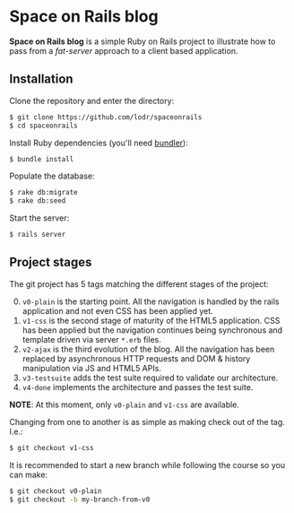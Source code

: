 Space on Rails blog
===================

**Space on Rails blog** is a simple Ruby on Rails project to illustrate how
to pass from a _fat-server_ approach to a client based application.

Installation
------------

Clone the repository and enter the directory:

```bash
$ git clone https://github.com/lodr/spaceonrails
$ cd spaceonrails
```

Install Ruby dependencies (you'll need [bundler](http://bundler.io/)):

```bash
$ bundle install
```

Populate the database:

```bash
$ rake db:migrate
$ rake db:seed
```

Start the server:

```bash
$ rails server
```

Project stages
--------------

The git project has 5 tags matching the different stages of the project:

 0. `v0-plain` is the starting point. All the navigation is handled by the rails
 application and not even CSS has been applied yet.  
 1. `v1-css` is the second stage of maturity of the HTML5 application. CSS has
 been applied but the navigation continues being synchronous and template driven
 via server `*.erb` files.
 2. `v2-ajax` is the third evolution of the blog. All the navigation has been
 replaced by asynchronous HTTP requests and DOM & history manipulation via JS
 and HTML5 APIs. 
 3. `v3-testsuite` adds the test suite required to validate our architecture.
 4. `v4-done` implements the architecture and passes the test suite.
 
**NOTE**: At this moment, only `v0-plain` and `v1-css` are available.

Changing from one to another is as simple as making check out of the tag. I.e.:

```bash
$ git checkout v1-css
```

It is recommended to start a new branch while following the course so you can
make:

```bash
$ git checkout v0-plain
$ git checkout -b my-branch-from-v0
```
